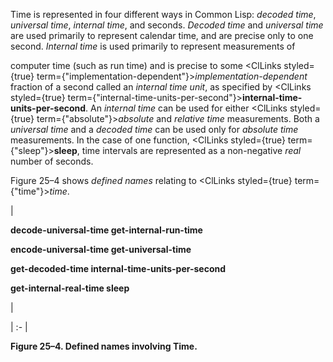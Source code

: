  



Time is represented in four different ways in Common Lisp: *decoded time*, *universal time*, *internal time*, and seconds. *Decoded time* and *universal time* are used primarily to represent calendar time, and are precise only to one second. *Internal time* is used primarily to represent measurements of 



computer time (such as run time) and is precise to some <ClLinks styled={true} term={"implementation-dependent"}><i>implementation-dependent</i></ClLinks> fraction of a second called an *internal time unit*, as specified by <ClLinks styled={true} term={"internal-time-units-per-second"}><b>internal-time-units-per-second</b></ClLinks>. An *internal time* can be used for either <ClLinks styled={true} term={"absolute"}><i>absolute</i></ClLinks> and *relative time* measurements. Both a *universal time* and a *decoded time* can be used only for *absolute time* measurements. In the case of one function, <ClLinks styled={true} term={"sleep"}><b>sleep</b></ClLinks>, time intervals are represented as a non-negative *real* number of seconds. 



Figure 25–4 shows *defined names* relating to <ClLinks styled={true} term={"time"}><i>time</i></ClLinks>. 



|<p>**decode-universal-time get-internal-run-time** </p><p>**encode-universal-time get-universal-time** </p><p>**get-decoded-time internal-time-units-per-second** </p><p>**get-internal-real-time sleep**</p>|

| :- |





**Figure 25–4. Defined names involving Time.** 



